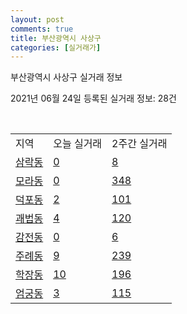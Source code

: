 ```yaml
---
layout: post
comments: true
title: 부산광역시 사상구
categories: [실거래가]
---
```


부산광역시 사상구 실거래 정보

2021년 06월 24일 등록된 실거래 정보: 28건

<script type="text/javascript">
  google.charts.load('current', {'packages':['corechart']});
  google.charts.setOnLoadCallback(drawChart);

  function drawChart() {
    var data = google.visualization.arrayToDataTable([['거래일', '매매', '전월세', '전매'], ['2021-02', 0, 6, 0], ['2021-03', 7, 26, 0], ['2021-04', 174, 106, 10], ['2021-05', 341, 246, 7], ['2021-06', 79, 128, 3]]);

    var options = {
      title: '최근 유형별 거래량 추이',
      legend: { position: 'bottom' }
    };

    var chart = new google.visualization.LineChart(document.getElementById('columnchart_material'));
    chart.draw(data, (options));
  }
</script>

<div id="columnchart_material" style="width: 450px; margin-left: -35px"></div>
<br>
<table class="sortable">
  <tr>
    <td>지역</td>
    <td>오늘 실거래</td>
    <td>2주간 실거래</td>
  </tr>

  
  <tr class="item">
    <td><a href="2653010100.html">삼락동</a></td>
    <td><a href="2653010100.html">0</a></td>
    <td><a href="2653010100.html">8</a></td>
  </tr>
    

  <tr class="item">
    <td><a href="2653010200.html">모라동</a></td>
    <td><a href="2653010200.html">0</a></td>
    <td><a href="2653010200.html">348</a></td>
  </tr>
    

  <tr class="item">
    <td><a href="2653010300.html">덕포동</a></td>
    <td><a href="2653010300.html">2</a></td>
    <td><a href="2653010300.html">101</a></td>
  </tr>
    

  <tr class="item">
    <td><a href="2653010400.html">괘법동</a></td>
    <td><a href="2653010400.html">4</a></td>
    <td><a href="2653010400.html">120</a></td>
  </tr>
    

  <tr class="item">
    <td><a href="2653010500.html">감전동</a></td>
    <td><a href="2653010500.html">0</a></td>
    <td><a href="2653010500.html">6</a></td>
  </tr>
    

  <tr class="item">
    <td><a href="2653010600.html">주례동</a></td>
    <td><a href="2653010600.html">9</a></td>
    <td><a href="2653010600.html">239</a></td>
  </tr>
    

  <tr class="item">
    <td><a href="2653010700.html">학장동</a></td>
    <td><a href="2653010700.html">10</a></td>
    <td><a href="2653010700.html">196</a></td>
  </tr>
    

  <tr class="item">
    <td><a href="2653010800.html">엄궁동</a></td>
    <td><a href="2653010800.html">3</a></td>
    <td><a href="2653010800.html">115</a></td>
  </tr>
    


</table>


    